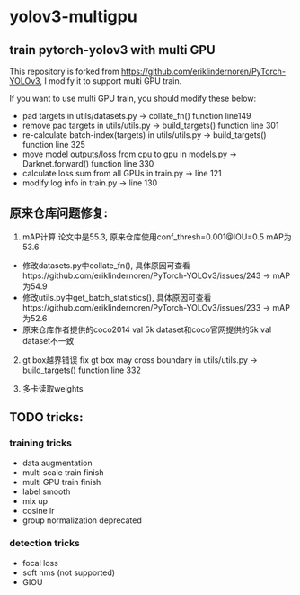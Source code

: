 # yolov3-multigpu
## train pytorch-yolov3 with multi GPU

This repository is forked from https://github.com/eriklindernoren/PyTorch-YOLOv3, I modify it to support multi GPU train.

If you want to use multi GPU train, you should modify these below:
* pad targets in utils/datasets.py -> collate_fn() function line149
* remove pad targets in utils/utils.py -> build_targets() function line 301
* re-calculate batch-index(targets) in utils/utils.py -> build_targets() function line 325
* move model outputs/loss from cpu to gpu in models.py -> Darknet.forward() function line 330
* calculate loss sum from all GPUs in train.py -> line 121
* modify log info in train.py -> line 130




## 原来仓库问题修复:
1. mAP计算
论文中是55.3, 原来仓库使用conf_thresh=0.001@IOU=0.5 mAP为53.6
* 修改datasets.py中collate_fn(), 具体原因可查看https://github.com/eriklindernoren/PyTorch-YOLOv3/issues/243 -> mAP为54.9
* 修改utils.py中get_batch_statistics(), 具体原因可查看https://github.com/eriklindernoren/PyTorch-YOLOv3/issues/233 -> mAP为52.6
* 原来仓库作者提供的coco2014 val 5k dataset和coco官网提供的5k val dataset不一致

2. gt box越界错误
fix gt box may cross boundary in utils/utils.py -> build_targets() function line 332

3. 多卡读取weights


## TODO tricks:
### training tricks
* data augmentation
* multi scale train finish
* multi GPU train finish
* label smooth
* mix up
* cosine lr 
* group normalization deprecated
### detection tricks
* focal loss 
* soft nms (not supported)
* GIOU 
